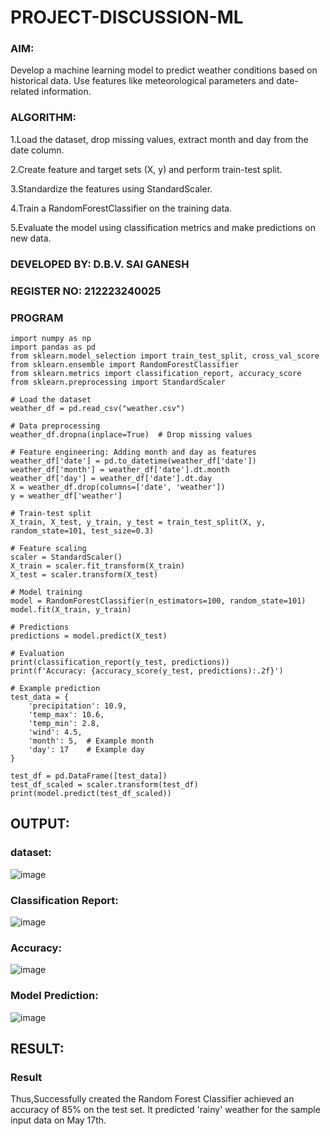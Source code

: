 # PROJECT-DISCUSSION-ML
### AIM:
Develop a machine learning model to predict weather conditions based on historical data. Use features like meteorological parameters and date-related information.
### ALGORITHM:

1.Load the dataset, drop missing values, extract month and day from the date column.

2.Create feature and target sets (X, y) and perform train-test split.

3.Standardize the features using StandardScaler.

4.Train a RandomForestClassifier on the training data.

5.Evaluate the model using classification metrics and make predictions on new data.

### DEVELOPED BY: D.B.V. SAI GANESH
### REGISTER NO: 212223240025

### PROGRAM
```
import numpy as np
import pandas as pd
from sklearn.model_selection import train_test_split, cross_val_score
from sklearn.ensemble import RandomForestClassifier
from sklearn.metrics import classification_report, accuracy_score
from sklearn.preprocessing import StandardScaler

# Load the dataset
weather_df = pd.read_csv("weather.csv")

# Data preprocessing
weather_df.dropna(inplace=True)  # Drop missing values

# Feature engineering: Adding month and day as features
weather_df['date'] = pd.to_datetime(weather_df['date'])
weather_df['month'] = weather_df['date'].dt.month
weather_df['day'] = weather_df['date'].dt.day
X = weather_df.drop(columns=['date', 'weather'])
y = weather_df['weather']

# Train-test split
X_train, X_test, y_train, y_test = train_test_split(X, y, random_state=101, test_size=0.3)

# Feature scaling
scaler = StandardScaler()
X_train = scaler.fit_transform(X_train)
X_test = scaler.transform(X_test)

# Model training
model = RandomForestClassifier(n_estimators=100, random_state=101)
model.fit(X_train, y_train)

# Predictions
predictions = model.predict(X_test)

# Evaluation
print(classification_report(y_test, predictions))
print(f'Accuracy: {accuracy_score(y_test, predictions):.2f}')

# Example prediction
test_data = {
    'precipitation': 10.9,
    'temp_max': 10.6,
    'temp_min': 2.8,
    'wind': 4.5,
    'month': 5,  # Example month
    'day': 17    # Example day
}

test_df = pd.DataFrame([test_data])
test_df_scaled = scaler.transform(test_df)
print(model.predict(test_df_scaled))

```
## OUTPUT:
### dataset:
![image](https://github.com/saiganesh2006/PROJECT-DISCUSSION-ML/assets/145742342/28a95ec2-c736-40c9-880e-42f3e5e0f35f)
### Classification Report:
![image](https://github.com/saiganesh2006/PROJECT-DISCUSSION-ML/assets/145742342/778087d8-7a3f-46f4-9a61-364d2c4f5e1d)
### Accuracy:
![image](https://github.com/saiganesh2006/PROJECT-DISCUSSION-ML/assets/145742342/ad1fff7a-a533-44e1-b4d2-0720ffe4ef6c)
### Model Prediction:
![image](https://github.com/saiganesh2006/PROJECT-DISCUSSION-ML/assets/145742342/c5054554-c39b-438d-9c17-61221708fb40)

## RESULT:
### Result
Thus,Successfully created the Random Forest Classifier achieved an accuracy of 85% on the test set. It predicted 'rainy' weather for the sample input data on May 17th.
